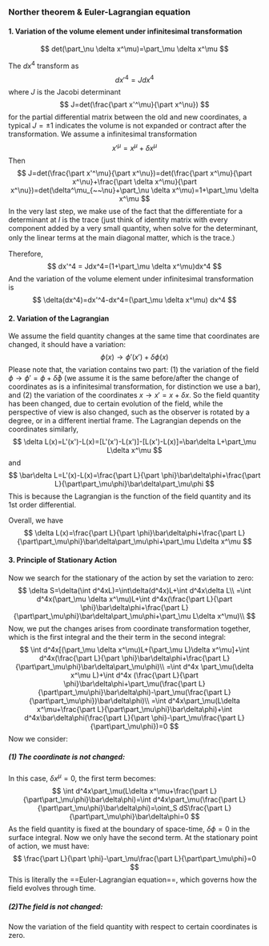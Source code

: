 ### Norther theorem & Euler-Lagrangian equation

#### 1. Variation of the volume element under infinitesimal transformation

$$
det(\part_\nu \delta x^\mu)=\part_\mu \delta x^\mu
$$

The $dx^4$ transform as
$$
dx'^4 = Jdx^4
$$
where $J$ is the Jacobi determinant
$$
J=det(\frac{\part x'^\mu}{\part x^\nu})
$$
for the partial differential matrix between the old and new coordinates, a typical $J=\pm 1$ indicates the volume is not expanded or contract after the transformation. We assume a infinitesimal transformation
$$
x'^\mu=x^\mu+\delta x^\mu
$$
Then
$$
J=det(\frac{\part x'^\mu}{\part x^\nu})=det(\frac{\part x^\mu}{\part x^\nu}+\frac{\part \delta x^\mu}{\part x^\nu})=det(\delta^\mu_{~~\nu}+\part_\nu \delta x^\mu)=1+\part_\mu \delta x^\mu
$$
In the very last step, we make use of the fact that the differentiate for a determinant at $I$ is the trace (just think of identity matrix with every component added by a very small quantity, when solve for the determinant, only the linear terms at the main diagonal matter, which is the trace.）

Therefore,
$$
dx'^4 = Jdx^4=(1+\part_\mu \delta x^\mu)dx^4
$$
And the variation of the volume element under infinitesimal transformation is
$$
\delta(dx^4)=dx'^4-dx^4=(\part_\mu \delta x^\mu) dx^4
$$

#### 2. Variation of the Lagrangian

We assume the field quantity changes at the same time that coordinates are changed, it should have a variation:
$$
\phi(x)\rightarrow\phi'(x')+\delta \phi(x)
$$
Please note that, the variation contains two part: (1) the variation of the field $\phi\rightarrow\phi'=\phi+\bar\delta \phi$ (we assume it is the same before/after the change of coordinates as is a infinitesimal transformation, for distinction we use a bar), and (2) the variation of the coordinates $x\rightarrow x'=x+\delta x$. So the field quantity has been changed, due to certain evolution of the field, while the perspective of view is also changed, such as the observer is rotated by a degree, or in a different inertial frame. The Lagrangian depends on the coordinates similarly,
$$
\delta L(x)=L'(x')-L(x)=[L'(x')-L(x')]-[L(x')-L(x)]=\bar\delta L+\part_\mu L\delta x^\mu
$$
and
$$
\bar\delta L=L'(x)-L(x)=\frac{\part L}{\part \phi}\bar\delta\phi+\frac{\part L}{\part\part_\mu\phi}\bar\delta\part_\mu\phi
$$
This is because the Lagrangian is the function of the field quantity and its 1st order differential.

 Overall, we have
$$
\delta L(x)=\frac{\part L}{\part \phi}\bar\delta\phi+\frac{\part L}{\part\part_\mu\phi}\bar\delta\part_\mu\phi+\part_\mu L\delta x^\mu
$$

#### 3. Principle of Stationary Action

Now we search for the stationary of the action by set the variation to zero:
$$
\delta S=\delta(\int d^4xL)=\int\delta(d^4x)L+\int d^4x\delta L\\
=\int d^4x(\part_\mu \delta x^\mu)L+\int d^4x(\frac{\part L}{\part \phi}\bar\delta\phi+\frac{\part L}{\part\part_\mu\phi}\bar\delta\part_\mu\phi+\part_\mu L\delta x^\mu)\\
$$
Now, we put the changes arises from coordinate transformation together, which is the first integral and the their term in the second integral:
$$
\int d^4x[(\part_\mu \delta x^\mu)L+(\part_\mu L)\delta x^\mu]+\int d^4x(\frac{\part L}{\part \phi}\bar\delta\phi+\frac{\part L}{\part\part_\mu\phi}\bar\delta\part_\mu\phi)\\
=\int d^4x \part_\mu(\delta x^\mu L)+\int d^4x (\frac{\part L}{\part \phi}\bar\delta\phi+\part_\mu(\frac{\part L}{\part\part_\mu\phi}\bar\delta\phi)-\part_\mu(\frac{\part L}{\part\part_\mu\phi})\bar\delta\phi)\\
=\int d^4x\part_\mu(L\delta x^\mu+\frac{\part L}{\part\part_\mu\phi}\bar\delta\phi)+\int d^4x\bar\delta\phi(\frac{\part L}{\part \phi}-\part_\mu\frac{\part L}{\part\part_\mu\phi})=0
$$
Now we consider:

##### (1) The coordinate is not changed:

In this case, $\delta x^\mu=0$, the first term becomes:
$$
\int d^4x\part_\mu(L\delta x^\mu+\frac{\part L}{\part\part_\mu\phi}\bar\delta\phi)=\int d^4x\part_\mu(\frac{\part L}{\part\part_\mu\phi}\bar\delta\phi)=\oint_S dS\frac{\part L}{\part\part_\mu\phi}\bar\delta\phi=0
$$
As the field quantity is fixed at the boundary of space-time, $\delta\phi=0$ in the surface integral. Now we only have the second term. At the stationary point of action, we must have:
$$
\frac{\part L}{\part \phi}-\part_\mu\frac{\part L}{\part\part_\mu\phi}=0
$$
This is literally the ==Euler-Lagrangian equation==, which governs how the field evolves through time.

##### (2)The field is not changed:

Now the variation of the field quantity with respect to certain coordinates is zero. 



